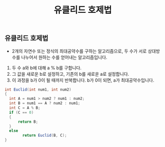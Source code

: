 ﻿---
layout: simple
title: "유클리드 호제법"
---

## 유클리드 호제법
- 2개의 자연수 또는 정식의 최대공약수를 구하는 알고리즘으로, 두 수가 서로 상대방 수를 나누어서 원하는 수를 얻어내는 알고리즘입니다.


1. 두 수 a와 b에 대해 a % b를 구합니다.
2. 그 값을 새로운 b로 설정하고, 기존의 b를 새로운 a로 설정합니다.
3. 이 과정을 b가 0이 될 때까지 반복합니다. b가 0이 되면, a가 최대공약수입니다.

```csharp
int Euclid(int num1, int num2)
{
  int A = num1 > num2 ? num1 : num2;
  int B = num1 == A ? num2 : num1;
  int C = A % B;
  if (C == 0)
  {
      return B;
  }
  else
        return Euclid(B, C);
}
```



